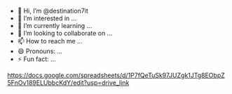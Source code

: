 - 👋 Hi, I’m @destination7it
- 👀 I’m interested in ...
- 🌱 I’m currently learning ...
- 💞️ I’m looking to collaborate on ...
- 📫 How to reach me ...
- 😄 Pronouns: ...
- ⚡ Fun fact: ...

<!---
destination7it/destination7it is a ✨ special ✨ repository because its `README.md` (this file) appears on your GitHub profile.
You can click the Preview link to take a look at your changes.
--->
https://docs.google.com/spreadsheets/d/1P7fQeTuSk97JUZgk1JTg8EObpZ5FnOv189ELUbbcKdY/edit?usp=drive_link
